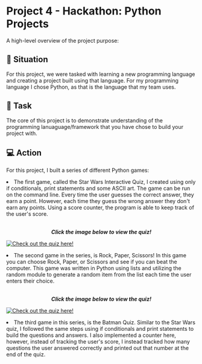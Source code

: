# Project 4 - Hackathon: Python Projects 

A high-level overview of the project purpose:

## :memo: Situation

For this project, we were tasked with learning a new programming language and creating a project built using that language. For my programming language I chose Python, as that is the language that my team uses. 

## :pushpin: Task 

The core of this project is to demonstrate understanding of the programming lanuaguage/framework that you have chose to build your project with. 

## :computer: Action 

For this project, I built a series of different Python games:

<li>The first game, called the Star Wars Interactive Quiz, I created using only if conditionals, print statements and some ASCII art. The game can be run on the command line. Every time the user guesses the correct answer, they earn a point. However, each time they guess the wrong answer they don't earn any points. Using a score counter, the program is able to keep track of the user's score.
</li>
<br> 
<p align="center"><b><i>Click the image below to view the quiz!</i></b></p>

[![Check out the quiz here!](https://i.imgur.com/anSx3Uy.png)](https://github.com/krystallopez/kl-portfolio/blob/main/Module%20Projects/python_projects/starwarsquiz.py)
<br>

<li>The second game in the series, is Rock, Paper, Scissors! In this game you can choose Rock, Paper, or Scissors and see if you can beat the computer. This game was written in Python using lists and utilizing the random module to generate a random item from the list each time the user enters their choice. </li>
<br>

<p align="center"><b><i>Click the image below to view the quiz!</i></b></p>

[![Check out the quiz here!](https://i.imgur.com/C3yoane.png)](https://github.com/krystallopez/python-projects/blob/main/batmanquiz.py)
<br>

<li> The third game in this series, is the Batman Quiz. Similar to the Star Wars quiz, I followed the same steps using if conditionals and print statements to build the questions and answers. I also implemented a counter here, however, instead of tracking the user's score, I instead tracked how many questions the user answered correctly and printed out that number at the end of the quiz.</li>






